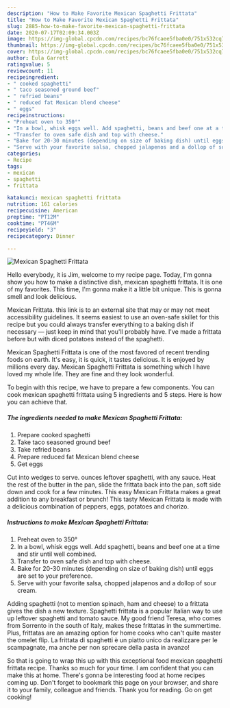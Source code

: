 ```yaml
---
description: "How to Make Favorite Mexican Spaghetti Frittata"
title: "How to Make Favorite Mexican Spaghetti Frittata"
slug: 2885-how-to-make-favorite-mexican-spaghetti-frittata
date: 2020-07-17T02:09:34.003Z
image: https://img-global.cpcdn.com/recipes/bc76fcaee5fba0e0/751x532cq70/mexican-spaghetti-frittata-recipe-main-photo.jpg
thumbnail: https://img-global.cpcdn.com/recipes/bc76fcaee5fba0e0/751x532cq70/mexican-spaghetti-frittata-recipe-main-photo.jpg
cover: https://img-global.cpcdn.com/recipes/bc76fcaee5fba0e0/751x532cq70/mexican-spaghetti-frittata-recipe-main-photo.jpg
author: Eula Garrett
ratingvalue: 5
reviewcount: 11
recipeingredient:
- " cooked spaghetti"
- " taco seasoned ground beef"
- " refried beans"
- " reduced fat Mexican blend cheese"
- " eggs"
recipeinstructions:
- "Preheat oven to 350°"
- "In a bowl, whisk eggs well. Add spaghetti, beans and beef one at a time and stir until well combined."
- "Transfer to oven safe dish and top with cheese."
- "Bake for 20-30 minutes (depending on size of baking dish) until eggs are set to your preference."
- "Serve with your favorite salsa, chopped jalapenos and a dollop of sour cream."
categories:
- Recipe
tags:
- mexican
- spaghetti
- frittata

katakunci: mexican spaghetti frittata 
nutrition: 161 calories
recipecuisine: American
preptime: "PT12M"
cooktime: "PT46M"
recipeyield: "3"
recipecategory: Dinner

---
```



![Mexican Spaghetti Frittata](https://img-global.cpcdn.com/recipes/bc76fcaee5fba0e0/751x532cq70/mexican-spaghetti-frittata-recipe-main-photo.jpg)

Hello everybody, it is Jim, welcome to my recipe page. Today, I'm gonna show you how to make a distinctive dish, mexican spaghetti frittata. It is one of my favorites. This time, I'm gonna make it a little bit unique. This is gonna smell and look delicious.

Mexican Frittata. this link is to an external site that may or may not meet accessibility guidelines. It seems easiest to use an oven-safe skillet for this recipe but you could always transfer everything to a baking dish if necessary — just keep in mind that you&#39;ll probably have. I&#39;ve made a frittata before but with diced potatoes instead of the spaghetti.

Mexican Spaghetti Frittata is one of the most favored of recent trending foods on earth. It's easy, it is quick, it tastes delicious. It is enjoyed by millions every day. Mexican Spaghetti Frittata is something which I have loved my whole life. They are fine and they look wonderful.


To begin with this recipe, we have to prepare a few components. You can cook mexican spaghetti frittata using 5 ingredients and 5 steps. Here is how you can achieve that.

<!--inarticleads1-->

##### The ingredients needed to make Mexican Spaghetti Frittata:

1. Prepare  cooked spaghetti
1. Take  taco seasoned ground beef
1. Take  refried beans
1. Prepare  reduced fat Mexican blend cheese
1. Get  eggs


Cut into wedges to serve. ounces leftover spaghetti, with any sauce. Heat the rest of the butter in the pan, slide the frittata back into the pan, soft side down and cook for a few minutes. This easy Mexican Frittata makes a great addition to any breakfast or brunch! This tasty Mexican Frittata is made with a delicious combination of peppers, eggs, potatoes and chorizo. 

<!--inarticleads2-->

##### Instructions to make Mexican Spaghetti Frittata:

1. Preheat oven to 350°
1. In a bowl, whisk eggs well. Add spaghetti, beans and beef one at a time and stir until well combined.
1. Transfer to oven safe dish and top with cheese.
1. Bake for 20-30 minutes (depending on size of baking dish) until eggs are set to your preference.
1. Serve with your favorite salsa, chopped jalapenos and a dollop of sour cream.


Adding spaghetti (not to mention spinach, ham and cheese) to a frittata gives the dish a new texture. Spaghetti frittata is a popular Italian way to use up leftover spaghetti and tomato sauce. My good friend Teresa, who comes from Sorrento in the south of Italy, makes these frittatas in the summertime. Plus, frittatas are an amazing option for home cooks who can&#39;t quite master the omelet flip. La frittata di spaghetti è un piatto unico da realizzare per le scampagnate, ma anche per non sprecare della pasta in avanzo! 

So that is going to wrap this up with this exceptional food mexican spaghetti frittata recipe. Thanks so much for your time. I am confident that you can make this at home. There's gonna be interesting food at home recipes coming up. Don't forget to bookmark this page on your browser, and share it to your family, colleague and friends. Thank you for reading. Go on get cooking!
